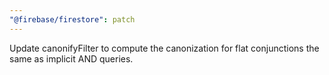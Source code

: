 ```yaml
---
"@firebase/firestore": patch
---
```


Update canonifyFilter to compute the canonization for flat conjunctions the same as implicit AND queries.
